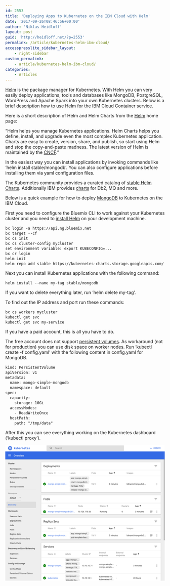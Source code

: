 ```yaml
---
id: 2553
title: 'Deploying Apps to Kubernetes on the IBM Cloud with Helm'
date: '2017-09-26T08:46:56+00:00'
author: 'Niklas Heidloff'
layout: post
guid: 'http://heidloff.net/?p=2553'
permalink: /article/kubernetes-helm-ibm-cloud/
accesspresslite_sidebar_layout:
    - right-sidebar
custom_permalink:
    - article/kubernetes-helm-ibm-cloud/
categories:
    - Articles
---
```


[Helm](https://github.com/kubernetes/helm) is the package manager for Kubernetes. With Helm you can very easily deploy applications, tools and databases like MongoDB, PostgreSQL, WordPress and Apache Spark into your own Kubernetes clusters. Below is a brief description how to use Helm for the IBM Cloud Container service.

Here is a short description of Helm and Helm Charts from the [Helm](https://helm.sh/) home page:

“Helm helps you manage Kubernetes applications. Helm Charts helps you define, install, and upgrade even the most complex Kubernetes application. Charts are easy to create, version, share, and publish, so start using Helm and stop the copy-and-paste madness. The latest version of Helm is maintained by the [CNCF](https://www.cncf.io/).”

In the easiest way you can install applications by invoking commands like ‘helm install stable/mongodb’. You can also configure applications before installing them via yaml configuration files.

The Kubernetes community provides a curated catalog of [stable Helm Charts](https://github.com/kubernetes/charts/tree/master/stable). Additionally IBM provides [charts](https://github.com/IBM/charts/tree/master/stable) for Db2, MQ and more.

Below is a quick example for how to deploy [MongoDB](https://github.com/kubernetes/charts/tree/master/stable/mongodb) to Kubernetes on the IBM Cloud.

First you need to configure the Bluemix CLI to work against your Kubernetes cluster and you need to [install Helm](https://docs.helm.sh/using_helm/#quickstart-guide) on your development machine.

```
bx login -a https://api.ng.bluemix.net
bx target --cf
bx cs init
bx cs cluster-config mycluster
set environment variable: export KUBECONFIG=...
bx cr login
helm init
helm repo add stable https://kubernetes-charts.storage.googleapis.com/
```

Next you can install Kubernetes applications with the following command:

```
helm install --name my-tag stable/mongodb
```

If you want to delete everything later, run ‘helm delete my-tag’.

To find out the IP address and port run these commands:

```
bx cs workers mycluster
kubectl get svc
kubectl get svc my-service
```

If you have a paid account, this is all you have to do.

The free account does not support [persistent volumes](https://console.bluemix.net/docs/containers/cs_planning.html#cs_planning_apps_storage). As workaround (not for production) you can use disk space on worker nodes. Run ‘kubectl create -f config.yaml’ with the following content in config.yaml for MongoDB.

```
kind: PersistentVolume
apiVersion: v1
metadata:
  name: mongo-simple-mongodb
  namespace: default  
spec:  
  capacity:
    storage: 10Gi
  accessModes:
    - ReadWriteOnce
  hostPath:
    path: "/tmp/data"
```

After this you can see everything working on the Kubernetes dashboard (‘kubectl proxy’).

![image](/assets/img/2017/09/helm-mongo.png)